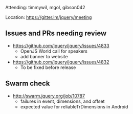Attending: timmywil, mgol, gibson042

Location: https://gitter.im/jquery/meeting

## Issues and PRs needing review
* https://github.com/jquery/jquery/issues/4833 
	- OpenJS World call for speakers
	- add banner to website
* https://github.com/jquery/jquery/issues/4832
	- To be fixed before release

## Swarm check
* http://swarm.jquery.org/job/10787 
	- failures in event, dimensions, and offset
	- expected value for reliableTrDimensions in Android
